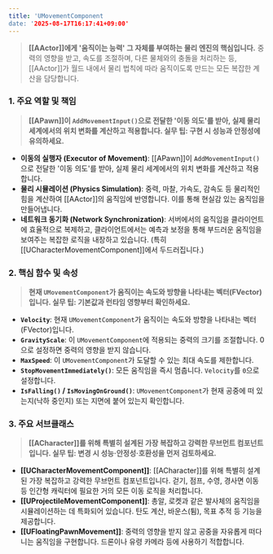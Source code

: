 ```yaml
---
title: 'UMovementComponent
date: '2025-08-17T16:17:41+09:00'
---
```




> **[[AActor]]에게 '움직이는 능력' 그 자체를 부여하는 물리 엔진의 핵심입니다.** 중력의 영향을 받고, 속도를 조절하며, 다른 물체와의 충돌을 처리하는 등, [[AActor]]가 월드 내에서 물리 법칙에 따라 움직이도록 만드는 모든 복잡한 계산을 담당합니다.

### **1. 주요 역할 및 책임**
> **[[APawn]]이 `AddMovementInput()`으로 전달한 '이동 의도'를 받아, 실제 물리 세계에서의 위치 변화를 계산하고 적용합니다. 실무 팁: 구현 시 성능과 안정성에 유의하세요.**
* **이동의 실행자 (Executor of Movement)**:
	[[APawn]]이 `AddMovementInput()`으로 전달한 '이동 의도'를 받아, 실제 물리 세계에서의 위치 변화를 계산하고 적용합니다.
* **물리 시뮬레이션 (Physics Simulation)**:
	중력, 마찰, 가속도, 감속도 등 물리적인 힘을 계산하여 [[AActor]]의 움직임에 반영합니다. 이를 통해 현실감 있는 움직임을 만들어냅니다.
* **네트워크 동기화 (Network Synchronization)**:
	서버에서의 움직임을 클라이언트에 효율적으로 복제하고, 클라이언트에서는 예측과 보정을 통해 부드러운 움직임을 보여주는 복잡한 로직을 내장하고 있습니다. (특히 [[UCharacterMovementComponent]]에서 두드러집니다.)

### **2. 핵심 함수 및 속성**
> **현재 `UMovementComponent`가 움직이는 속도와 방향을 나타내는 벡터(FVector)입니다. 실무 팁: 기본값과 런타임 영향부터 확인하세요.**
* **`Velocity`**:
	현재 `UMovementComponent`가 움직이는 속도와 방향을 나타내는 벡터(FVector)입니다.
* **`GravityScale`**:
	이 `UMovementComponent`에 적용되는 중력의 크기를 조절합니다. 0으로 설정하면 중력의 영향을 받지 않습니다.
* **`MaxSpeed`**:
	이 `UMovementComponent`가 도달할 수 있는 최대 속도를 제한합니다.
* **`StopMovementImmediately()`**:
	모든 움직임을 즉시 멈춥니다. `Velocity`를 `0`으로 설정합니다.
* **`IsFalling()` / `IsMovingOnGround()`**:
	`UMovementComponent`가 현재 공중에 떠 있는지(낙하 중인지) 또는 지면에 붙어 있는지 확인합니다.

### **3. 주요 서브클래스**
> **[[ACharacter]]를 위해 특별히 설계된 가장 복잡하고 강력한 무브먼트 컴포넌트입니다. 실무 팁: 변경 시 성능·안정성·호환성을 먼저 검토하세요.**
* **[[UCharacterMovementComponent]]**:
	[[ACharacter]]를 위해 특별히 설계된 가장 복잡하고 강력한 무브먼트 컴포넌트입니다. 걷기, 점프, 수영, 경사면 이동 등 인간형 캐릭터에 필요한 거의 모든 이동 로직을 처리합니다.
* **[[UProjectileMovementComponent]]**:
	총알, 로켓과 같은 발사체의 움직임을 시뮬레이션하는 데 특화되어 있습니다. 탄도 계산, 바운스(튐), 목표 추적 등 기능을 제공합니다.
* **[[UFloatingPawnMovement]]**:
	중력의 영향을 받지 않고 공중을 자유롭게 떠다니는 움직임을 구현합니다. 드론이나 유령 카메라 등에 사용하기 적합합니다.
